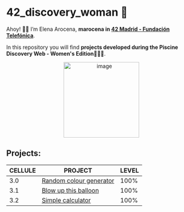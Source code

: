 # 42_discovery_woman 💜

Ahoy! 👋🏼 I’m Elena Arocena, **marocena in [42 Madrid - Fundación Telefónica](https://www.42madrid.com/)**.

In this repository you will find **projects developed during the Piscine Discovery Web - Women's Edition**👩🏻‍💻. 

<div id="header" align="center">

<img width="200" alt="image" src="https://user-images.githubusercontent.com/113302094/225604944-458828e2-2f42-4958-9a35-4e6120ee1b28.png">

</div>

## Projects:

| CELLULE | PROJECT | LEVEL | 
|----------|----------|----------|
| 3.0 | [Random colour generator](https://github.com/marocena26/random-colour-generator)| 100% |
| 3.1 | [Blow up this balloon](https://github.com/marocena26/blow-up-this-balloon)| 100% |
| 3.2 | [Simple calculator](https://github.com/marocena26/simple-calculator)| 100% |
